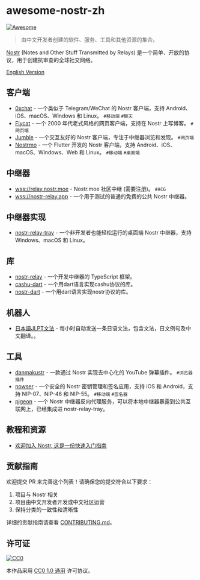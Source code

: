 # awesome-nostr-zh

[![Awesome](https://awesome.re/badge.svg)](https://awesome.re)

> 由中文开发者创建的软件、服务、工具和其他资源的集合。

[Nostr](https://github.com/nostr-protocol/nostr) (Notes and Other Stuff Transmitted by Relays) 是一个简单、开放的协议，用于创建抗审查的全球社交网络。

[English Version](./README.md)

## 客户端

- [0xchat](https://github.com/0xchat-app) - 一个类似于 Telegram/WeChat 的 Nostr 客户端，支持 Android、iOS、macOS、Windows 和 Linux。 `#移动端` `#聊天`
- [Flycat](https://github.com/digi-monkey/flycat-web) - 一个 2000 年代老式风格的网页客户端，支持在 Nostr 上写博客。 `#网页端`
- [Jumble](https://github.com/CodyTseng/jumble) - 一个交互友好的 Nostr 客户端，专注于中继器浏览和发现。 `#网页端`
- [Nostrmo](https://github.com/haorendashu/nostrmo) - 一个 Flutter 开发的 Nostr 客户端，支持 Android、iOS、macOS、Windows、Web 和 Linux。 `#移动端` `#桌面端`

## 中继器

- [wss://relay.nostr.moe](https://relay.nostr.moe/) - Nostr.moe 社区中继 (需要注册)。 `#ACG`
- [wss://nostr-relay.app](https://jumble.social/?r=nostr-relay.app) - 一个用于测试的普通的免费的公共 Nostr 中继器。

## 中继器实现

- [nostr-relay-tray](https://github.com/CodyTseng/nostr-relay-tray) - 一个非开发者也能轻松运行的桌面端 Nostr 中继器，支持 Windows、macOS 和 Linux。

## 库

- [nostr-relay](https://github.com/CodyTseng/nostr-relay) - 一个开发中继器的 TypeScript 框架。
- [cashu-dart](https://github.com/0xchat-app/cashu-dart) - 一个用dart语言实现cashu协议的库。
- [nostr-dart](https://github.com/0xchat-app/nostr-dart) - 一个用dart语言实现nostr协议的库。

## 机器人

- [日本語JLPT文法](https://jumble.social/users/npub1xr4jdgh7htsuraq8y34pufv3kc5mz2h9h0r9lv9a9t0xeuctvp6smrfyy8) - 每小时自动发送一条日语文法，包含文法，日文例句及中文翻译。。

## 工具

- [danmakustr](https://github.com/CodyTseng/danmakustr) - 一款通过 Nostr 实现去中心化的 YouTube 弹幕插件。 `#浏览器插件`
- [nowser](https://github.com/haorendashu/nowser) - 一个安全的 Nostr 密钥管理和签名应用，支持 iOS 和 Android，支持 NIP-07、NIP-46 和 NIP-55。 `#移动端` `#签名器`
- [pigeon](https://github.com/CodyTseng/pigeon) - 一个 Nostr 中继器反向代理服务，可以将本地中继器暴露到公共互联网上，已经集成进 nostr-relay-tray。

## 教程和资源

- [欢迎加入 Nostr, 这是一份快速入门指南](https://blog.cxplay.org/works/nostr-quick-start-guide/)

## 贡献指南

欢迎提交 PR 来完善这个列表！请确保您的提交符合以下要求：

1. 项目与 Nostr 相关
2. 项目由中文开发者开发或中文社区运营
3. 保持分类的一致性和清晰性

详细的贡献指南请查看 [CONTRIBUTING.md](./CONTRIBUTING.md)。

## 许可证

[![CC0](https://i.creativecommons.org/p/zero/1.0/88x31.png)](https://creativecommons.org/publicdomain/zero/1.0/)

本作品采用 [CC0 1.0 通用](https://creativecommons.org/publicdomain/zero/1.0/) 许可协议。
